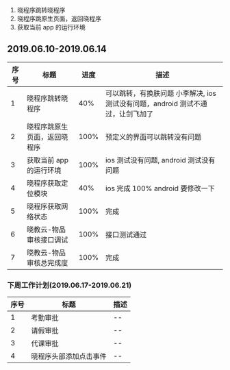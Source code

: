 1. 晓程序跳转晓程序
2. 晓程序跳原生页面，返回晓程序
3. 获取当前 app 的运行环境

## 2019.06.10-2019.06.14

序号 | 标题 | 进度 | 描述
--- | ---  | --- | --- 
1   | 晓程序跳转晓程序 | 40%| 可以跳转，有换肤问题 小李解决, ios测试没有问题，android 测试不通过，让剑飞加了
2   | 晓程序跳原生页面，返回晓程序 | 100% | 预定义的界面可以跳转没有问题
3   | 获取当前 app 的运行环境 | 100% | ios 测试没有问题, android 测试没有问题
4   | 晓程序获取定位模块  | 40% | ios 完成 100% android 要修改一下
5   | 晓程序获取网络状态  | 100% | 完成
6   | 晓教云-物品审核接口调试 | 100% | 接口测试通过
7   | 晓教云-物品审核总完成度 | 100% | 完成

### 下周工作计划(2019.06.17-2019.06.21)
序号 | 标题 | 描述
--- | ---  | ---
1   |  考勤审批 | --
2   | 请假审批 | --
3   | 代课审批 | --
4   | 晓程序头部添加点击事件 | --
